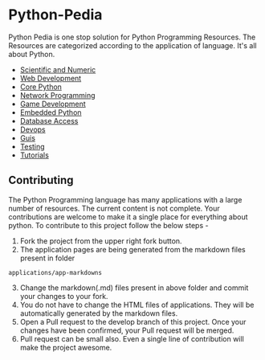 # Python-Pedia

Python Pedia is one stop solution for Python Programming Resources. The Resources are categorized according to the application of language. It's all about Python.

* [Scientific and Numeric](https://pythonpedia.com/applications/scientific-and-numeric.html)
* [Web Development](https://pythonpedia.com/applications/web-development.html)
* [Core Python](https://pythonpedia.com/applications/core-python.html)
* [Network Programming](https://pythonpedia.com/applications/network-programming.html)
* [Game Development](https://pythonpedia.com/applications/game-development.html)
* [Embedded Python](https://pythonpedia.com/applications/embedded-python.html)
* [Database Access](https://pythonpedia.com/applications/database-access.html)
* [Devops](https://pythonpedia.com/applications/devops.html)
* [Guis](https://pythonpedia.com/applications/guis.html)
* [Testing](https://pythonpedia.com/applications/testing.html)
* [Tutorials](https://pythonpedia.com/applications/tutorials.html)

Contributing
------------

The Python Programming language has many applications with a large number of resources. The current content is not complete. Your contributions are welcome to make it a single place for everything about python. To contribute to this project follow the below steps - 

1. Fork the project from the upper right fork button.
2. The application pages are being generated from the markdown files present in folder 

  `applications/app-markdowns`

3. Change the markdown(.md) files present in above folder and commit your changes to your fork.
4. You do not have to change the HTML files of applications. They will be automatically generated by the markdown files.
5. Open a Pull request to the develop branch of this project. Once your changes have been confirmed, your Pull request will be merged.
6. Pull request can be small also. Even a single line of contribution will make the project awesome.
